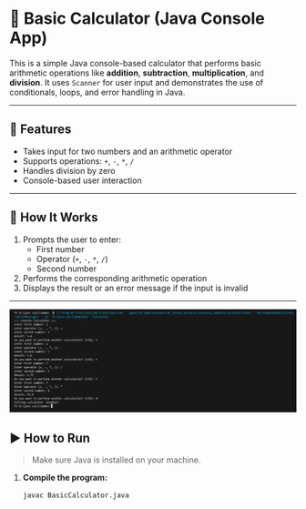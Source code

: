 # 🧮 Basic Calculator (Java Console App)

This is a simple Java console-based calculator that performs basic arithmetic operations like **addition**, **subtraction**, **multiplication**, and **division**. It uses `Scanner` for user input and demonstrates the use of conditionals, loops, and error handling in Java.

---

## 🔧 Features

- Takes input for two numbers and an arithmetic operator
- Supports operations: `+`, `-`, `*`, `/`
- Handles division by zero
- Console-based user interaction

---

## 📌 How It Works

1. Prompts the user to enter:
   - First number
   - Operator (`+`, `-`, `*`, `/`)
   - Second number
2. Performs the corresponding arithmetic operation
3. Displays the result or an error message if the input is invalid

---

![Alt Text](Output)

## ▶️ How to Run

> Make sure Java is installed on your machine.

1. **Compile the program:**
   ```bash
   javac BasicCalculator.java

   
